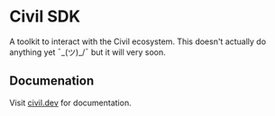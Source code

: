 # **Civil SDK**

A toolkit to interact with the Civil ecosystem. This doesn't actually do anything yet ¯\_(ツ)\_/¯ but it will very soon.

## Documenation

Visit [civil.dev](https://civil.dev) for documentation.
